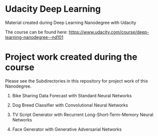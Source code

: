 # Udacity Deep Learning
 Material created during Deep Learning Nanodegree with Udacity

 The course can be found here: <https://www.udacity.com/course/deep-learning-nanodegree--nd101>

# Project work created during the course
 Please see the Subdirectories in this repository for project work of this Nanodegree.

 1. Bike Sharing Data Forecast with Standard Neural Networks

 2. Dog Breed Classifier with Convolutional Neural Networks

 3. TV Script Generator with Recurrent Long-Short-Term-Memory Neural Networks

 4. Face Generator with Generative Adversarial Networks
